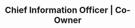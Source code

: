 ---
company: "Edublox Reading and Learning Clinic"
title: "Chief Information Officer | Co-Owner"
timeframe: "2016 – Present"
visible: true
order: 3
context: ["Technology Leadership", "Franchise Scaling", "Digital Transformation", "Strategic Planning", "Operational Excellence"]
responsibilities:
  - Co-led scaling of regional education business into 40+ location franchise network across Southern Africa through strategic technology leadership and comprehensive digital transformation.
  - Developed and managed internal education SaaS product with dual revenue model, sold via franchise packages and international client annual subscriptions, creating foundation for future platform expansion.
  - Designed comprehensive in-house systems supporting franchisees, standardising delivery processes, and reducing manual operations to improve efficiency and ensure consistent quality across locations.
  - Led cross-functional collaboration between education, operations, and technical teams to align digital tools with learning objectives and business priorities.
  - Enabled successful organisational transition to blended and online delivery models, positioning company for sustainable growth and international expansion opportunities.
footer: "Currently Engaged as Strategic Consultant"
---